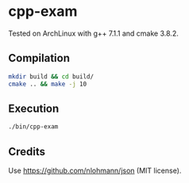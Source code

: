 # cpp-exam

Tested on ArchLinux with g++ 7.1.1 and cmake 3.8.2.

## Compilation

```bash
mkdir build && cd build/
cmake .. && make -j 10
```

## Execution

```bash
./bin/cpp-exam
```

## Credits

Use https://github.com/nlohmann/json (MIT license).
